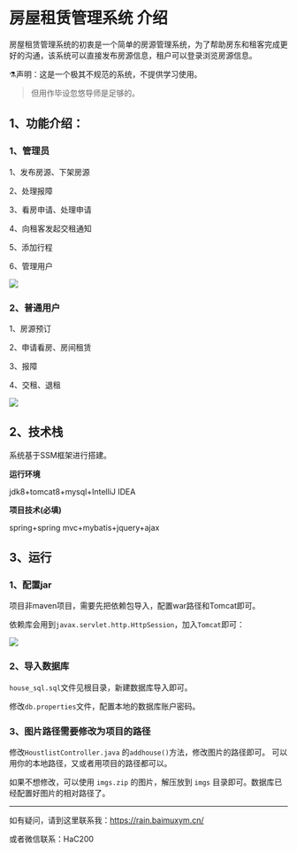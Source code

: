 # 房屋租赁管理系统 介绍

房屋租赁管理系统的初衷是一个简单的房源管理系统，为了帮助房东和租客完成更好的沟通，该系统可以直接发布房源信息，租户可以登录浏览房源信息。



:alembic:声明：这是一个极其不规范的系统，不提供学习使用。

> 但用作毕设忽悠导师是足够的。



## 1、功能介绍：

### 1、管理员

1、发布房源、下架房源

2、处理报障

3、看房申请、处理申请

4、向租客发起交租通知

5、添加行程

6、管理用户

![](https://blog-1253198264.cos.ap-guangzhou.myqcloud.com/image-20210130154616253.png)

### 2、普通用户

1、房源预订

2、申请看房、房间租赁

3、报障

4、交租、退租

![](https://blog-1253198264.cos.ap-guangzhou.myqcloud.com/image-20210130154415807.png)

## 2、技术栈

系统基于SSM框架进行搭建。

**运行环境**

jdk8+tomcat8+mysql+IntelliJ IDEA

**项目技术(必填)**

spring+spring mvc+mybatis+jquery+ajax

## 3、运行

### 1、配置jar

项目非maven项目，需要先把依赖包导入，配置war路径和Tomcat即可。

依赖库会用到`javax.servlet.http.HttpSession`，加入`Tomcat`即可：

![](https://blog-1253198264.cos.ap-guangzhou.myqcloud.com/image-20210130160229425.png)

### 2、导入数据库

`house_sql.sql`文件见根目录，新建数据库导入即可。

修改`db.properties`文件，配置本地的数据库账户密码。

###  3、图片路径需要修改为项目的路径

修改`HoustlistController.java` 的`addhouse()`方法，修改图片的路径即可。
可以用你的本地路径，又或者用项目的路径都可以。



如果不想修改，可以使用 `imgs.zip` 的图片，解压放到 `imgs` 目录即可。数据库已经配置好图片的相对路径了。



---

如有疑问，请到这里联系我：https://rain.baimuxym.cn/

或者微信联系：HaC200